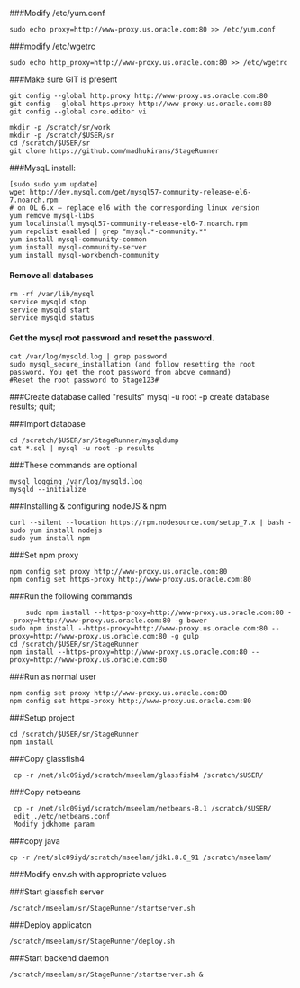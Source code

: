 ###Modify /etc/yum.conf
	
	sudo echo proxy=http://www-proxy.us.oracle.com:80 >> /etc/yum.conf

###modify /etc/wgetrc
	
	sudo echo http_proxy=http://www-proxy.us.oracle.com:80 >> /etc/wgetrc

###Make sure GIT is present 
	
	git config --global http.proxy http://www-proxy.us.oracle.com:80
	git config --global https.proxy http://www-proxy.us.oracle.com:80
	git config --global core.editor vi
	
	mkdir -p /scratch/sr/work
	mkdir -p /scratch/$USER/sr
	cd /scratch/$USER/sr
	git clone https://github.com/madhukirans/StageRunner

###MysqL install:

	[sudo sudo yum update]
	wget http://dev.mysql.com/get/mysql57-community-release-el6-7.noarch.rpm     
	# on OL 6.x – replace el6 with the corresponding linux version
	yum remove mysql-libs	
	yum localinstall mysql57-community-release-el6-7.noarch.rpm
	yum repolist enabled | grep "mysql.*-community.*"
	yum install mysql-community-common
	yum install mysql-community-server
	yum install mysql-workbench-community

#### Remove all databases
	rm -rf /var/lib/mysql
	service mysqld stop
	service mysqld start
	service mysqld status
	
#### Get the mysql root password and reset the password. 
	cat /var/log/mysqld.log | grep password
	sudo mysql_secure_installation (and follow resetting the root password. You get the root password from above command)
	#Reset the root password to Stage123# 

###Create database called "results"
	mysql -u root -p
	create database results;
	quit;

###Import database

	cd /scratch/$USER/sr/StageRunner/mysqldump
	cat *.sql | mysql -u root -p results

###These commands are optional
 	
	mysql logging /var/log/mysqld.log
 	mysqld --initialize

###Installing & configuring nodeJS & npm

	curl --silent --location https://rpm.nodesource.com/setup_7.x | bash -
	sudo yum install nodejs
	sudo yum install npm
	
###Set npm proxy

	npm config set proxy http://www-proxy.us.oracle.com:80
	npm config set https-proxy http://www-proxy.us.oracle.com:80
	
###Run the following commands

        sudo npm install --https-proxy=http://www-proxy.us.oracle.com:80 --proxy=http://www-proxy.us.oracle.com:80 -g bower
	sudo npm install --https-proxy=http://www-proxy.us.oracle.com:80 --proxy=http://www-proxy.us.oracle.com:80 -g gulp
	cd /scratch/$USER/sr/StageRunner	
	npm install --https-proxy=http://www-proxy.us.oracle.com:80 --proxy=http://www-proxy.us.oracle.com:80
	

###Run as normal user

	npm config set proxy http://www-proxy.us.oracle.com:80
	npm config set https-proxy http://www-proxy.us.oracle.com:80

###Setup project

	cd /scratch/$USER/sr/StageRunner
	npm install


###Copy glassfish4

	 cp -r /net/slc09iyd/scratch/mseelam/glassfish4 /scratch/$USER/

###Copy netbeans

	 cp -r /net/slc09iyd/scratch/mseelam/netbeans-8.1 /scratch/$USER/
	 edit ./etc/netbeans.conf
	 Modify jdkhome param

###copy java

	cp -r /net/slc09iyd/scratch/mseelam/jdk1.8.0_91 /scratch/mseelam/

###Modify env.sh with appropriate values

###Start glassfish server

	/scratch/mseelam/sr/StageRunner/startserver.sh

###Deploy applicaton

	/scratch/mseelam/sr/StageRunner/deploy.sh

###Start backend daemon

	/scratch/mseelam/sr/StageRunner/startserver.sh &
